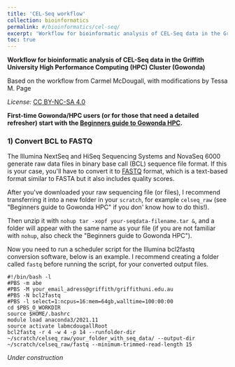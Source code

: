 ```yaml
---
title: 'CEL-Seq workflow'
collection: bioinformatics
permalink: #/bioinformatics/cel-seq/
excerpt: 'Workflow for bioinformatic analysis of CEL-Seq data in the Griffith University High Performance Computing (HPC) Cluster (Gowonda)'
toc: true
---
```


**Workflow for bioinformatic analysis of CEL-Seq data in the Griffith University High Performance Computing (HPC) Cluster (Gowonda)**

Based on the workflow from Carmel McDougall, with modifications by Tessa M. Page

*License:* [CC BY-NC-SA 4.0](https://creativecommons.org/licenses/by-nc-sa/4.0/)

**First-time Gowonda/HPC users (or for those that need a detailed refresher) start with the [Beginners guide to Gowonda HPC](https://lawleyjw.github.io/bioinformatics/beginners-guide-gowonda/).**

### 1) Convert BCL to FASTQ

The Illumina NextSeq and HiSeq Sequencing Systems and NovaSeq 6000 generate raw data files in binary base call (BCL) sequence file format. If this is your case, you'll have to convert it to [FASTQ](https://en.wikipedia.org/wiki/FASTQ_format) format, which is a text-based format similar to FASTA but it also includes quality scores.

After you've downloaded your raw sequencing file (or files), I recommend transferring it into a new folder in your `scratch`, for example `celseq_raw` (see "Beginners guide to Gowonda HPC" if you don' know how to do this!).

Then unzip it with `nohup tar -xopf your-seqdata-filename.tar &`, and a folder will appear with the same name as your file (if you are not familiar with `nohup`, also check the "Beginners guide to Gowonda HPC").

Now you need to run a scheduler script for the Illumina bcl2fastq conversion software, below is an example. I recommend creating a folder called `fastq` before running the script, for your converted output files.
```
#!/bin/bash -l
#PBS -m abe
#PBS -M your_email_adress@griffith/griffithuni.edu.au
#PBS -N bcl2fastq
#PBS -l select=1:ncpus=16:mem=64gb,walltime=100:00:00
cd $PBS_O_WORKDIR
source $HOME/.bashrc
module load anaconda3/2021.11
source activate labmcdougallRoot
bcl2fastq -r 4 -w 4 -p 14 --runfolder-dir ~/scratch/celseq_raw/your_folder_with_seq_data/ --output-dir ~/scratch/celseq_raw/fastq --minimum-trimmed-read-length 15 
```

*Under construction*





